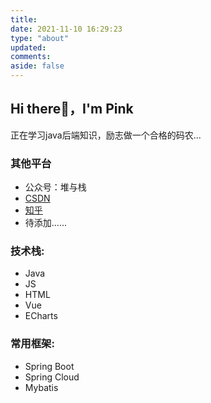 ```yaml
---
title:
date: 2021-11-10 16:29:23
type: "about"
updated:
comments:
aside: false
---
```


## Hi there👋，I'm Pink

正在学习java后端知识，励志做一个合格的码农...

### 其他平台

<!--Github Stats-->
<!--
![](https://github-readme-stats.vercel.app/api?username=pinknee&theme=dark)
-->

 - 公众号：堆与栈
 - [CSDN](https://blog.csdn.net/pinknee?spm=1001.2014.3001.5343)
 - [知乎](https://www.zhihu.com/people/su-ge-li-la-93)
 - 待添加......

<!--Languages-->
### 技术栈:

 - Java
 - JS
 - HTML
 - Vue
 - ECharts

<!--Frameworks-->
### 常用框架:

 - Spring Boot
 - Spring Cloud
 - Mybatis
